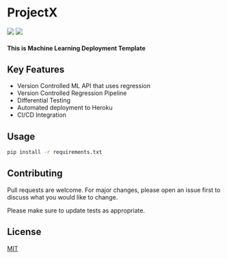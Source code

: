 # ProjectX

![](https://img.shields.io/badge/Python-3.6+-red)
![](https://img.shields.io/badge/Regression-1.1-yellow)

#### This is Machine Learning Deployment Template

## Key Features

- Version Controlled ML API that uses regression
- Version Controlled Regression Pipeline
- Differential Testing
- Automated deployment to Heroku
- CI/CD Integration

## Usage
```bash
pip install -r requirements.txt
```

## Contributing
Pull requests are welcome. For major changes, please open an issue first to discuss what you would like to change.

Please make sure to update tests as appropriate.

## License
[MIT](https://github.com/adityavyasbme/projectX/blob/master/LICENSE)
